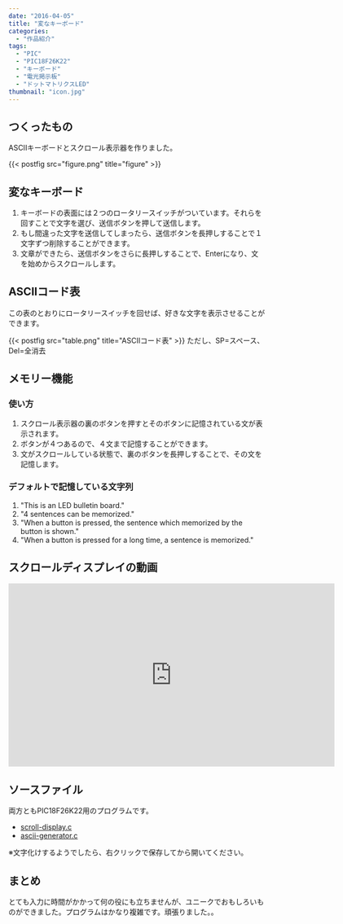 ```yaml
---
date: "2016-04-05"
title: "変なキーボード"
categories:
  - "作品紹介"
tags:
  - "PIC"
  - "PIC18F26K22"
  - "キーボード"
  - "電光掲示板"
  - "ドットマトリクスLED"
thumbnail: "icon.jpg"
---
```


## つくったもの

ASCIIキーボードとスクロール表示器を作りました。

{{< postfig src="figure.png" title="figure" >}}

## 変なキーボード

  1. キーボードの表面には２つのロータリースイッチがついています。それらを回すことで文字を選び、送信ボタンを押して送信します。
  1. もし間違った文字を送信してしまったら、送信ボタンを長押しすることで１文字ずつ削除することができます。
  1. 文章ができたら、送信ボタンをさらに長押しすることで、Enterになり、文を始めからスクロールします。

<!--more-->

## ASCIIコード表

この表のとおりにロータリースイッチを回せば、好きな文字を表示させることができます。

{{< postfig src="table.png" title="ASCIIコード表" >}}
ただし、SP=スペース、Del=全消去

## メモリー機能

### 使い方

  1. スクロール表示器の裏のボタンを押すとそのボタンに記憶されている文が表示されます。
  1. ボタンが４つあるので、４文まで記憶することができます。
  1. 文がスクロールしている状態で、裏のボタンを長押しすることで、その文を記憶します。

### デフォルトで記憶している文字列

  1. "This is an LED bulletin board."
  1. "4 sentences can be memorized."
  1. "When a button is pressed, the sentence which memorized by the button is shown."
  1. "When a button is pressed for a long time, a sentence is memorized."

## スクロールディスプレイの動画

<iframe width="640" height="360" src="https://www.youtube.com/embed/-ihBUG-Tf2U" frameborder="0" allow="accelerometer; autoplay; encrypted-media; gyroscope; picture-in-picture" allowfullscreen></iframe>

## ソースファイル

両方ともPIC18F26K22用のプログラムです。

  * [scroll-display.c](scroll-display.c)
  * [ascii-generator.c](ascii-generator.c)

※文字化けするようでしたら、右クリックで保存してから開いてください。

## まとめ

とても入力に時間がかかって何の役にも立ちませんが、ユニークでおもしろいものができました。プログラムはかなり複雑です。頑張りました。。

